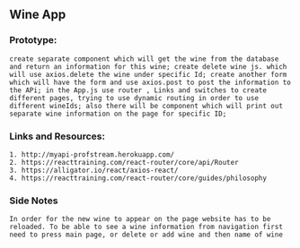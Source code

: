 ## Wine App

### Prototype:

    create separate component which will get the wine from the database and return an information for this wine; create delete wine js. which will use axios.delete the wine under specific Id; create another form which will have the form and use axios.post to post the information to the APi; in the App.js use router , Links and switches to create different pages, trying to use dynamic routing in order to use different wineIds; also there will be component which will print out separate wine information on the page for specific ID;

### Links and Resources:
    1. http://myapi-profstream.herokuapp.com/
    2. https://reacttraining.com/react-router/core/api/Router
    3. https://alligator.io/react/axios-react/
    4. https://reacttraining.com/react-router/core/guides/philosophy


### Side Notes

    In order for the new wine to appear on the page website has to be reloaded. To be able to see a wine information from navigation first need to press main page, or delete or add wine and then name of wine

